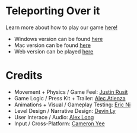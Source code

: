 # Teleporting Over it

Learn more about how to play our game [here!](https://github.com/Jalastin/ECS-189L-Project/blob/main/ProjectDocument.md)

- Windows version can be found [here](https://drive.google.com/file/d/1I7al-RpbXixVXkiDadG0ToZApOgyfaLy/view?usp=sharing)
- Mac version can be found [here](https://drive.google.com/drive/folders/112PHEbaHF7dDoIA01U_98n1RYTsCkBor?usp=sharing)
- Web version can be played [here](https://jalastin.github.io/ECS-189L-Project/)

# Credits

- Movement + Physics / Game Feel: [Justin Rusit](https://github.com/Jalastin)
- Game Logic /  Press Kit + Trailer: [Alec Atienza](https://github.com/alecF2)
- Animations + Visual / Gameplay Testing: [Eric Ni](https://github.com/ecni19)
- Level Design / Narrative Design: [Devin Ly](https://github.com/devin177)
- User Interace / Audio: [Alex Long](https://github.com/ale-long)
- Input / Cross-Platform: [Cameron Yee](https://github.com/Cameron327)
